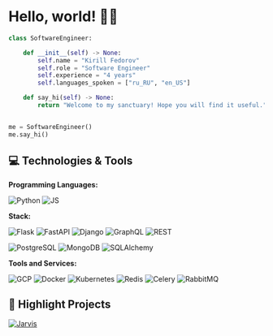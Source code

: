 # Hello, world! 👋🏻

```python
class SoftwareEngineer:

    def __init__(self) -> None:
        self.name = "Kirill Fedorov"
        self.role = "Software Engineer"
        self.experience = "4 years"
        self.languages_spoken = ["ru_RU", "en_US"]

    def say_hi(self) -> None:
        return "Welcome to my sanctuary! Hope you will find it useful."


me = SoftwareEngineer()
me.say_hi()
```


## 💻 Technologies & Tools

**Programming Languages:**

![Python](https://img.shields.io/badge/Code-Python-informational?style=flat&logo=python&logoColor=white&color=6aa6f8)
![JS](https://img.shields.io/badge/Code-JavaScript-informational?style=flat&logo=javascript&logoColor=white&color=6aa6f8)

**Stack:**

![Flask](https://img.shields.io/badge/Flask-Flask-informational?style=flat&logo=flask&logoColor=white&color=6aa6f8)
![FastAPI](https://img.shields.io/badge/FastAPI-FastAPI-informational?style=flat&logo=fastapi&logoColor=white&color=6aa6f8)
![Django](https://img.shields.io/badge/Django-Django-informational?style=flat&logo=django&logoColor=white&color=6aa6f8)
![GraphQL](https://img.shields.io/badge/API-GraphQL-informational?style=flat&logo=graphql&logoColor=white&color=6aa6f8)
![REST](https://img.shields.io/badge/API-REST-informational?style=flat&logo=amazon-api-gateway&logoColor=white&color=6aa6f8)

![PostgreSQL](https://img.shields.io/badge/DB-PostgreSQL-informational?style=flat&logo=postgresql&logoColor=white&color=6aa6f8)
![MongoDB](https://img.shields.io/badge/DB-MongoDB-informational?style=flat&logo=mongodb&logoColor=white&color=6aa6f8)
![SQLAlchemy](https://img.shields.io/badge/ORM-SQLAlchemy-informational?style=flat&logo=sqlalchemy&logoColor=white&color=6aa6f8)

**Tools and Services:**

![GCP](https://img.shields.io/badge/Cloud-GCP-informational?style=flat&logo=google&logoColor=white&color=6aa6f8)
![Docker](https://img.shields.io/badge/Tools-Docker-informational?style=flat&logo=docker&logoColor=white&color=6aa6f8)
![Kubernetes](https://img.shields.io/badge/Tools-Kubernetes-informational?style=flat&logo=kubernetes&logoColor=white&color=6aa6f8)
![Redis](https://img.shields.io/badge/Cache-Redis-informational?style=flat&logo=redis&logoColor=white&color=6aa6f8)
![Celery](https://img.shields.io/badge/Queue-Celery-informational?style=flat&logo=celery&logoColor=white&color=6aa6f8)
![RabbitMQ](https://img.shields.io/badge/Queue-RabbitMQ-informational?style=flat&logo=rabbitmq&logoColor=white&color=6aa6f8)

## 📁 Highlight Projects

<a href="https://github.com/m3nd0r/voice_assistant">
  <img align="center" src="https://github-readme-stats.vercel.app/api/pin/?username=m3nd0r&repo=voice_assistant&show_icons=true&line_height=27&title_color=6aa6f8&text_color=8a919a&icon_color=6aa6f8&bg_color=22272e" alt="Jarvis" />
</a>
